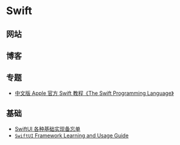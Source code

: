 # Swift

## 网站

## 博客

## 专题
- [中文版 Apple 官方 Swift 教程《The Swift Programming Language》](https://github.com/numbbbbb/the-swift-programming-language-in-chinese)

## 基础 
- [SwiftUI 各种基础实现备忘单](https://github.com/SimpleBoilerplates/SwiftUI-Cheat-Sheet)
- [`SwiftUI` Framework Learning and Usage Guide](https://github.com/Jinxiansen/SwiftUI)









